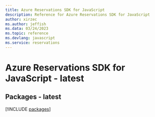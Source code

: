 ```yaml
---
title: Azure Reservations SDK for JavaScript
description: Reference for Azure Reservations SDK for JavaScript
author: xirzec
ms.author: jeffish
ms.data: 03/24/2023
ms.topic: reference
ms.devlang: javascript
ms.service: reservations
---
```

# Azure Reservations SDK for JavaScript - latest
## Packages - latest
[!INCLUDE [packages](reservations-index.md)]